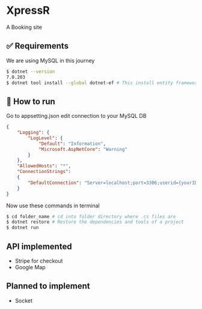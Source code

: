 # XpressR
A Booking site

## :white_check_mark: Requirements ##
We are using MySQL in this journey
```bash
$ dotnet --version
7.0.203
$ dotnet tool install --global dotnet-ef # This install entity framework globally
```
## :checkered_flag: How to run ##
Go to appsetting.json edit connection to your MySQL DB
```json
{  
    "Logging": {    
        "LogLevel": {      
            "Default": "Information",      
            "Microsoft.AspNetCore": "Warning"    
        }  
    },
    "AllowedHosts": "*",    
    "ConnectionStrings":    
    {        
        "DefaultConnection": "Server=localhost;port=3306;userid={yourID};password={yourPass};database={DBName};"    
    }
}
```
Now use these commands in terminal
```bash
$ cd folder_name # cd into folder directory where .cs files are
$ dotnet restore # Restore the dependencies and tools of a project
$ dotnet run
```

## API implemented
- Stripe for checkout
- Google Map

## Planned to implement
- Socket
